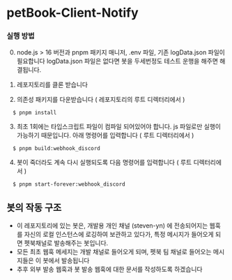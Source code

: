 # petBook-Client-Notify

### 실행 방법

0. node.js > 16 버전과 pnpm 패키지 매니저, .env 파일, 기존 logData.json 파일이 필요합니다
   logData.json 파일은 없다면 봇을 두세번정도 테스트 운행을 해주면 해결됩니다.

1. 레포지토리를 클론 받습니다
2. 의존성 패키지를 다운받습니다 ( 레포지토리의 루트 디렉터리에서 )

```
  $ pnpm install
```

3. 최초 1회에는 타입스크립트 파일이 컴파일 되어있어야 합니다. js 파일로만 실행이 가능하기 때문입니다. 아래 명령어를 입력합니다 ( 루트 디렉터리에서 )

```
  $ pnpm build:webhook_discord
```

4. 봇이 죽더라도 계속 다시 실행되도록 다음 명령어를 입력합니다 ( 루트 디렉터리에서 )

```
  $ pnpm start-forever:webhook_discord
```

## 봇의 작동 구조

- 이 레포지토리에 있는 봇은, 개발용 개인 채널 (steven-yn) 에 전송되어지는 웹훅를 자신의 로컬 인스턴스에 로깅하여 보관하고 있다가,
  특정 메시지가 들어오게 되면 펫북채널로 발송해주는 봇입니다.
- 모든 최초 웹훅 메세지는 개발 채널로 들어오게 되며, 펫북 팀 채널로 들어오는 메시지들은 이 봇에서 발송됩니다
- 추후 외부 발송 웹훅과 봇 발송 웹훅에 대한 문서를 작성하도록 하겠습니다
